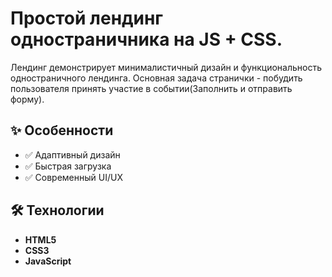 # Простой лендинг одностраничника на JS + CSS.

Лендинг демонстрирует минималистичный дизайн и функциональность одностраничного лендинга.
Основная задача странички - побудить пользователя принять участие в событии(Заполнить и отправить форму).


## ✨ Особенности

- ✅ Адаптивный дизайн
- ✅ Быстрая загрузка
- ✅ Современный UI/UX

## 🛠 Технологии

- **HTML5** 
- **CSS3** 
- **JavaScript** 
